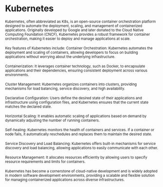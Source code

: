 # Kubernetes

<sub/>
Kubernetes, often abbreviated as K8s, is an open-source container orchestration platform designed to automate the deployment, scaling, and management of containerized applications. Originally developed by Google and later donated to the Cloud Native Computing Foundation (CNCF), Kubernetes provides a robust framework for container orchestration, making it easier to deploy and manage applications at scale. </sub>

<br/>
</br>
<sub/>
Key features of Kubernetes include: </sub>

<sub/>
Container Orchestration: Kubernetes automates the deployment and scaling of containers, allowing developers to focus on building applications without worrying about the underlying infrastructure. </sub>

<br/>
</br>

<sub/>
Containerization: It leverages container technology, such as Docker, to encapsulate applications and their dependencies, ensuring consistent deployment across various environments. </sub>
<br/>
</br>

<sub/>
Cluster Management: Kubernetes organizes containers into clusters, providing mechanisms for load balancing, service discovery, and high availability. </sub>

<br/>
</br>

<sub/>
Declarative Configuration: Users define the desired state of their applications and infrastructure using configuration files, and Kubernetes ensures that the current state matches the declared state. </sub>
<br/>
</br>

<sub/>
Horizontal Scaling: It enables automatic scaling of applications based on demand by dynamically adjusting the number of running containers. </sub>
<br/>
</br>

<sub/>
Self-healing: Kubernetes monitors the health of containers and services. If a container or node fails, it automatically reschedules and replaces them to maintain the desired state. </sub>
<br/>
</br>

<sub/>
Service Discovery and Load Balancing: Kubernetes offers built-in mechanisms for service discovery and load balancing, allowing applications to easily communicate with each other. </sub>
<br/>
</br>

<sub/>
Resource Management: It allocates resources efficiently by allowing users to specify resource requirements and limits for containers. </sub>
<br/>
</br>

<sub/>
Kubernetes has become a cornerstone of cloud-native development and is widely adopted in modern software development environments, providing a scalable and flexible solution for managing containerized applications across diverse infrastructures. </sub>


